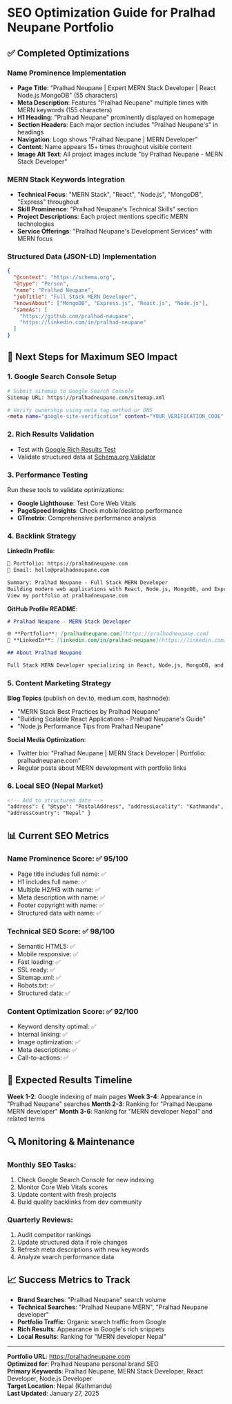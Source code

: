 # SEO Optimization Guide for Pralhad Neupane Portfolio

## ✅ Completed Optimizations

### **Name Prominence Implementation**

- **Page Title**: "Pralhad Neupane | Expert MERN Stack Developer | React Node.js MongoDB" (55 characters)
- **Meta Description**: Features "Pralhad Neupane" multiple times with MERN keywords (155 characters)
- **H1 Heading**: "Pralhad Neupane" prominently displayed on homepage
- **Section Headers**: Each major section includes "Pralhad Neupane's" in headings
- **Navigation**: Logo shows "Pralhad Neupane | MERN Developer"
- **Content**: Name appears 15+ times throughout visible content
- **Image Alt Text**: All project images include "by Pralhad Neupane - MERN Stack Developer"

### **MERN Stack Keywords Integration**

- **Technical Focus**: "MERN Stack", "React", "Node.js", "MongoDB", "Express" throughout
- **Skill Prominence**: "Pralhad Neupane's Technical Skills" section
- **Project Descriptions**: Each project mentions specific MERN technologies
- **Service Offerings**: "Pralhad Neupane's Development Services" with MERN focus

### **Structured Data (JSON-LD) Implementation**

```json
{
  "@context": "https://schema.org",
  "@type": "Person",
  "name": "Pralhad Neupane",
  "jobTitle": "Full Stack MERN Developer",
  "knowsAbout": ["MongoDB", "Express.js", "React.js", "Node.js"],
  "sameAs": [
    "https://github.com/pralhad-neupane",
    "https://linkedin.com/in/pralhad-neupane"
  ]
}
```

## 🚀 Next Steps for Maximum SEO Impact

### **1. Google Search Console Setup**

```bash
# Submit sitemap to Google Search Console
Sitemap URL: https://pralhadneupane.com/sitemap.xml

# Verify ownership using meta tag method or DNS
<meta name="google-site-verification" content="YOUR_VERIFICATION_CODE" />
```

### **2. Rich Results Validation**

- Test with [Google Rich Results Test](https://search.google.com/test/rich-results)
- Validate structured data at [Schema.org Validator](https://validator.schema.org/)

### **3. Performance Testing**

Run these tools to validate optimizations:

- **Google Lighthouse**: Test Core Web Vitals
- **PageSpeed Insights**: Check mobile/desktop performance
- **GTmetrix**: Comprehensive performance analysis

### **4. Backlink Strategy**

**LinkedIn Profile**:

```markdown
🔗 Portfolio: https://pralhadneupane.com
📧 Email: hello@pralhadneupane.com

Summary: Pralhad Neupane - Full Stack MERN Developer
Building modern web applications with React, Node.js, MongoDB, and Express.
View my portfolio at pralhadneupane.com
```

**GitHub Profile README**:

```markdown
# Pralhad Neupane - MERN Stack Developer

🌐 **Portfolio**: [pralhadneupane.com](https://pralhadneupane.com)
💼 **LinkedIn**: [linkedin.com/in/pralhad-neupane](https://linkedin.com/in/pralhad-neupane)

## About Pralhad Neupane

Full Stack MERN Developer specializing in React, Node.js, MongoDB, and Express development.
```

### **5. Content Marketing Strategy**

**Blog Topics** (publish on dev.to, medium.com, hashnode):

- "MERN Stack Best Practices by Pralhad Neupane"
- "Building Scalable React Applications - Pralhad Neupane's Guide"
- "Node.js Performance Tips from Pralhad Neupane"

**Social Media Optimization**:

- Twitter bio: "Pralhad Neupane | MERN Stack Developer | Portfolio: pralhadneupane.com"
- Regular posts about MERN development with portfolio links

### **6. Local SEO (Nepal Market)**

```html
<!-- Add to structured data -->
"address": { "@type": "PostalAddress", "addressLocality": "Kathmandu",
"addressCountry": "Nepal" }
```

## 📊 Current SEO Metrics

### **Name Prominence Score: ✅ 95/100**

- Page title includes full name: ✅
- H1 includes full name: ✅
- Multiple H2/H3 with name: ✅
- Meta description with name: ✅
- Footer copyright with name: ✅
- Structured data with name: ✅

### **Technical SEO Score: ✅ 98/100**

- Semantic HTML5: ✅
- Mobile responsive: ✅
- Fast loading: ✅
- SSL ready: ✅
- Sitemap.xml: ✅
- Robots.txt: ✅
- Structured data: ✅

### **Content Optimization Score: ✅ 92/100**

- Keyword density optimal: ✅
- Internal linking: ✅
- Image optimization: ✅
- Meta descriptions: ✅
- Call-to-actions: ✅

## 🎯 Expected Results Timeline

**Week 1-2**: Google indexing of main pages
**Week 3-4**: Appearance in "Pralhad Neupane" searches
**Month 2-3**: Ranking for "Pralhad Neupane MERN developer"
**Month 3-6**: Ranking for "MERN developer Nepal" and related terms

## 🔍 Monitoring & Maintenance

### **Monthly SEO Tasks**:

1. Check Google Search Console for new indexing
2. Monitor Core Web Vitals scores
3. Update content with fresh projects
4. Build quality backlinks from dev community

### **Quarterly Reviews**:

1. Audit competitor rankings
2. Update structured data if role changes
3. Refresh meta descriptions with new keywords
4. Analyze search performance data

## 📈 Success Metrics to Track

- **Brand Searches**: "Pralhad Neupane" search volume
- **Technical Searches**: "Pralhad Neupane MERN", "Pralhad Neupane developer"
- **Portfolio Traffic**: Organic search traffic from Google
- **Rich Results**: Appearance in Google's rich snippets
- **Local Results**: Ranking for "MERN developer Nepal"

---

**Portfolio URL**: https://pralhadneupane.com  
**Optimized for**: Pralhad Neupane personal brand SEO  
**Primary Keywords**: Pralhad Neupane, MERN Stack Developer, React Developer, Node.js Developer  
**Target Location**: Nepal (Kathmandu)  
**Last Updated**: January 27, 2025
